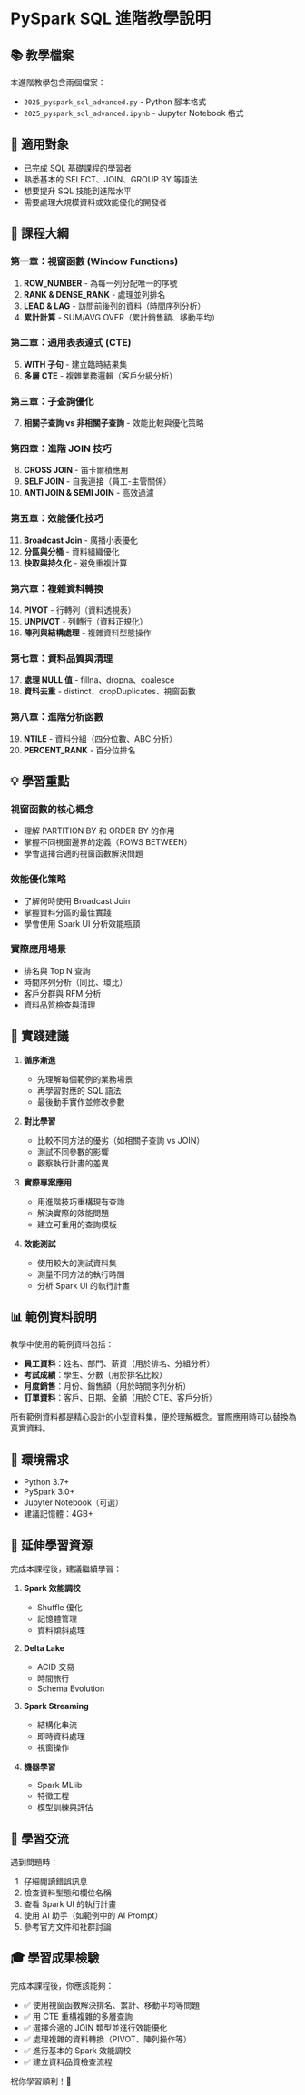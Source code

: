 # PySpark SQL 進階教學說明

## 📚 教學檔案

本進階教學包含兩個檔案：
- `2025_pyspark_sql_advanced.py` - Python 腳本格式
- `2025_pyspark_sql_advanced.ipynb` - Jupyter Notebook 格式

## 🎯 適用對象

- 已完成 SQL 基礎課程的學習者
- 熟悉基本的 SELECT、JOIN、GROUP BY 等語法
- 想要提升 SQL 技能到進階水平
- 需要處理大規模資料或效能優化的開發者

## 📖 課程大綱

### 第一章：視窗函數 (Window Functions)
1. **ROW_NUMBER** - 為每一列分配唯一的序號
2. **RANK & DENSE_RANK** - 處理並列排名
3. **LEAD & LAG** - 訪問前後列的資料（時間序列分析）
4. **累計計算** - SUM/AVG OVER（累計銷售額、移動平均）

### 第二章：通用表表達式 (CTE)
5. **WITH 子句** - 建立臨時結果集
6. **多層 CTE** - 複雜業務邏輯（客戶分級分析）

### 第三章：子查詢優化
7. **相關子查詢 vs 非相關子查詢** - 效能比較與優化策略

### 第四章：進階 JOIN 技巧
8. **CROSS JOIN** - 笛卡爾積應用
9. **SELF JOIN** - 自我連接（員工-主管關係）
10. **ANTI JOIN & SEMI JOIN** - 高效過濾

### 第五章：效能優化技巧
11. **Broadcast Join** - 廣播小表優化
12. **分區與分桶** - 資料組織優化
13. **快取與持久化** - 避免重複計算

### 第六章：複雜資料轉換
14. **PIVOT** - 行轉列（資料透視表）
15. **UNPIVOT** - 列轉行（資料正規化）
16. **陣列與結構處理** - 複雜資料型態操作

### 第七章：資料品質與清理
17. **處理 NULL 值** - fillna、dropna、coalesce
18. **資料去重** - distinct、dropDuplicates、視窗函數

### 第八章：進階分析函數
19. **NTILE** - 資料分組（四分位數、ABC 分析）
20. **PERCENT_RANK** - 百分位排名

## 💡 學習重點

### 視窗函數的核心概念
- 理解 PARTITION BY 和 ORDER BY 的作用
- 掌握不同視窗邊界的定義（ROWS BETWEEN）
- 學會選擇合適的視窗函數解決問題

### 效能優化策略
- 了解何時使用 Broadcast Join
- 掌握資料分區的最佳實踐
- 學會使用 Spark UI 分析效能瓶頸

### 實際應用場景
- 排名與 Top N 查詢
- 時間序列分析（同比、環比）
- 客戶分群與 RFM 分析
- 資料品質檢查與清理

## 🚀 實踐建議

1. **循序漸進**
   - 先理解每個範例的業務場景
   - 再學習對應的 SQL 語法
   - 最後動手實作並修改參數

2. **對比學習**
   - 比較不同方法的優劣（如相關子查詢 vs JOIN）
   - 測試不同參數的影響
   - 觀察執行計畫的差異

3. **實際專案應用**
   - 用進階技巧重構現有查詢
   - 解決實際的效能問題
   - 建立可重用的查詢模板

4. **效能測試**
   - 使用較大的測試資料集
   - 測量不同方法的執行時間
   - 分析 Spark UI 的執行計畫

## 📊 範例資料說明

教學中使用的範例資料包括：
- **員工資料**：姓名、部門、薪資（用於排名、分組分析）
- **考試成績**：學生、分數（用於排名比較）
- **月度銷售**：月份、銷售額（用於時間序列分析）
- **訂單資料**：客戶、日期、金額（用於 CTE、客戶分析）

所有範例資料都是精心設計的小型資料集，便於理解概念。實際應用時可以替換為真實資料。

## 🔧 環境需求

- Python 3.7+
- PySpark 3.0+
- Jupyter Notebook（可選）
- 建議記憶體：4GB+

## 📝 延伸學習資源

完成本課程後，建議繼續學習：
1. **Spark 效能調校**
   - Shuffle 優化
   - 記憶體管理
   - 資料傾斜處理

2. **Delta Lake**
   - ACID 交易
   - 時間旅行
   - Schema Evolution

3. **Spark Streaming**
   - 結構化串流
   - 即時資料處理
   - 視窗操作

4. **機器學習**
   - Spark MLlib
   - 特徵工程
   - 模型訓練與評估

## 💬 學習交流

遇到問題時：
1. 仔細閱讀錯誤訊息
2. 檢查資料型態和欄位名稱
3. 查看 Spark UI 的執行計畫
4. 使用 AI 助手（如範例中的 AI Prompt）
5. 參考官方文件和社群討論

## 🎓 學習成果檢驗

完成本課程後，你應該能夠：
- ✅ 使用視窗函數解決排名、累計、移動平均等問題
- ✅ 用 CTE 重構複雜的多層查詢
- ✅ 選擇合適的 JOIN 類型並進行效能優化
- ✅ 處理複雜的資料轉換（PIVOT、陣列操作等）
- ✅ 進行基本的 Spark 效能調校
- ✅ 建立資料品質檢查流程

祝你學習順利！🚀
